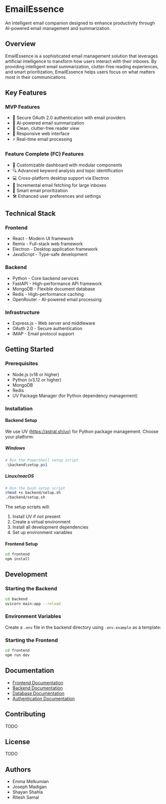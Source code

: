 # EmailEssence

An intelligent email companion designed to enhance productivity through AI-powered email management and summarization.

## Overview

EmailEssence is a sophisticated email management solution that leverages artificial intelligence to transform how users interact with their inboxes. By providing intelligent email summarization, clutter-free reading experiences, and smart prioritization, EmailEssence helps users focus on what matters most in their communications.

## Key Features

### MVP Features
- 🔐 Secure OAuth 2.0 authentication with email providers
- 🤖 AI-powered email summarization
- 📧 Clean, clutter-free reader view
- 📱 Responsive web interface
- ⚡ Real-time email processing

### Feature Complete (FC) Features
- 🎨 Customizable dashboard with modular components
- 🔍 Advanced keyword analysis and topic identification
- 💻 Cross-platform desktop support via Electron
- 🔄 Incremental email fetching for large inboxes
- 🎯 Smart email prioritization
- 🛠️ Enhanced user preferences and settings

## Technical Stack

### Frontend
- React - Modern UI framework
- Remix - Full-stack web framework
- Electron - Desktop application framework
- JavaScript - Type-safe development

### Backend
- Python - Core backend services
- FastAPI - High-performance API framework
- MongoDB - Flexible document database
- Redis - High-performance caching
- OpenRouter - AI-powered email processing

### Infrastructure
- Express.js - Web server and middleware
- OAuth 2.0 - Secure authentication
- IMAP - Email protocol support

## Getting Started

### Prerequisites
- Node.js (v18 or higher)
- Python (v3.12 or higher)
- MongoDB
- Redis
- UV Package Manager (for Python dependency management)

### Installation

#### Backend Setup
We use UV (https://astral.sh/uv) for Python package management. Choose your platform:

##### Windows
```powershell
# Run the PowerShell setup script
.\backend\setup.ps1
```

##### Linux/macOS
```bash
# Run the bash setup script
chmod +x backend/setup.sh
./backend/setup.sh
```

The setup scripts will:
1. Install UV if not present
2. Create a virtual environment
3. Install all development dependencies
4. Set up environment variables

#### Frontend Setup
```bash
cd frontend
npm install
```

## Development

### Starting the Backend
```bash
cd backend
uvicorn main:app --reload
```

### Environment Variables
Create a `.env` file in the backend directory using `.env.example` as a template:

### Starting the Frontend
```bash
cd frontend
npm run dev
```

## Documentation

- [Frontend Documentation](https://react.dev/reference/rules)
- [Backend Documentation](https://fastapi.tiangolo.com/)
- [Database Documentation](https://www.mongodb.com/docs/)
- [Authentication Documentation](https://oauth.net/2/)

## Contributing

TODO

## License

TODO

## Authors

- Emma Melkumian
- Joseph Madigan
- Shayan Shahla
- Ritesh Samal
